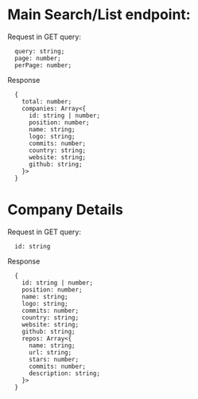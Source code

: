 # Main Search/List endpoint:

Request in GET query:

```
  query: string;
  page: number;
  perPage: number;
```

Response

```
  {
    total: number;
    companies: Array<{
      id: string | number;
      position: number;
      name: string;
      logo: string;
      commits: number;
      country: string;
      website: string;
      github: string;
    }>
  }
```

# Company Details

Request in GET query:

```
  id: string
```

Response

```
  {
    id: string | number;
    position: number;
    name: string;
    logo: string;
    commits: number;
    country: string;
    website: string;
    github: string;
    repos: Array<{
      name: string;
      url: string;
      stars: number;
      commits: number;
      description: string;
    }>
  }
```

